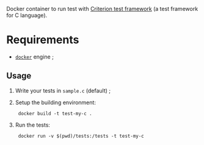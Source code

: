 
Docker container to run test with [Criterion test framework](https://github.com/Snaipe/Criterion) (a test framework for C language).

# Requirements

* [`docker`](https://docs.docker.com/engine/installation/) engine ;

## Usage

1. Write your tests in `sample.c` (default) ;
1. Setup the building environment:

        docker build -t test-my-c .
        
1. Run the tests:

        docker run -v $(pwd)/tests:/tests -t test-my-c 